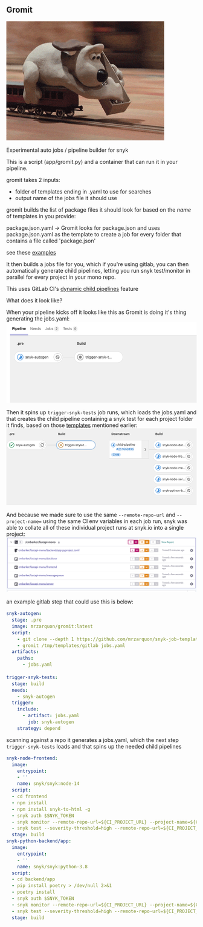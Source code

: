 ## Gromit

![gromit](https://raw.githubusercontent.com/mrzarquon/snyk-gromit/main/static/gromit.gif)

Experimental auto jobs / pipeline builder for snyk

This is a script (app/gromit.py) and a container that can run it in your pipeline.

gromit takes 2 inputs:
- folder of templates ending in .yaml to use for searches
- output name of the jobs file it should use

gromit builds the list of package files it should look for based on the *name* of templates in you provide:

package.json.yaml -> Gromit looks for package.json and uses package.json.yaml as the template to create a job for every folder that contains a file called 'package.json'

see these [examples](https://github.com/mrzarquon/snyk-job-templates)

It then builds a jobs file for you, which if you're using gitlab, you can then automatically generate child pipelines, letting you run snyk test/monitor in parallel for every project in your mono repo.

This uses GitLab CI's [dynamic child pipelines](https://docs.gitlab.com/ee/ci/parent_child_pipelines.html#dynamic-child-pipelines) feature

What does it look like?

When your pipeline kicks off it looks like this as Gromit is doing it's thing generating the jobs.yaml:
![first stage of pipeline](https://raw.githubusercontent.com/mrzarquon/snyk-gromit/main/static/first.png)

Then it spins up `trigger-snyk-tests` job runs, which loads the jobs.yaml and that creates the child pipeline containing a snyk test for each project folder it finds, based on those [templates](https://github.com/mrzarquon/snyk-job-templates) mentioned earlier:
![second stage showing the child pipeline running](https://raw.githubusercontent.com/mrzarquon/snyk-gromit/main/static/second.png)

And because we made sure to use the same `--remote-repo-url` and `--project-name=` using the same CI env variables in each job run, snyk was able to collate all of these individual project runs at snyk.io into a single project:
![Showing the snyk.io view](https://raw.githubusercontent.com/mrzarquon/snyk-gromit/main/static/third.png)

an example gitlab step that could use this is below:

```yaml
snyk-autogen:
  stage: .pre
  image: mrzarquon/gromit:latest
  script:
    - git clone --depth 1 https://github.com/mrzarquon/snyk-job-templates /tmp/templates
    - gromit /tmp/templates/gitlab jobs.yaml
  artifacts:
    paths:
      - jobs.yaml

trigger-snyk-tests:
  stage: build
  needs:
    - snyk-autogen
  trigger:
    include:
      - artifact: jobs.yaml
        job: snyk-autogen
    strategy: depend
```

scanning against a repo it generates a jobs.yaml, which the next step `trigger-snyk-tests` loads and that spins up the needed child pipelines
```yaml
snyk-node-frontend:
  image:
    entrypoint:
    - ''
    name: snyk/snyk:node-14
  script:
  - cd frontend
  - npm install
  - npm install snyk-to-html -g
  - snyk auth $SNYK_TOKEN
  - snyk monitor --remote-repo-url=${CI_PROJECT_URL} --project-name=${CI_PROJECT_NAMESPACE}/${CI_PROJECT_NAME}/frontend
  - snyk test --severity-threshold=high --remote-repo-url=${CI_PROJECT_URL} --project-name=${CI_PROJECT_NAMESPACE}/${CI_PROJECT_NAME}/frontend
  stage: build
snyk-python-backend/app:
  image:
    entrypoint:
    - ''
    name: snyk/snyk:python-3.8
  script:
  - cd backend/app
  - pip install poetry > /dev/null 2>&1
  - poetry install
  - snyk auth $SNYK_TOKEN
  - snyk monitor --remote-repo-url=${CI_PROJECT_URL} --project-name=${CI_PROJECT_NAMESPACE}/${CI_PROJECT_NAME}/backend/app
  - snyk test --severity-threshold=high --remote-repo-url=${CI_PROJECT_URL} --project-name=${CI_PROJECT_NAMESPACE}/${CI_PROJECT_NAME}/backend/app
  stage: build
```